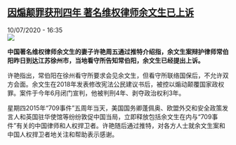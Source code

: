 <!--1594396584000-->
[因煽颠罪获刑四年 著名维权律师余文生已上诉](http://www.rfi.fr//cn/%E4%B8%AD%E5%9B%BD/20200710-%E5%9B%A0%E7%85%BD%E9%A2%A0%E7%BD%AA%E8%8E%B7%E5%88%91%E5%9B%9B%E5%B9%B4-%E8%91%97%E5%90%8D%E7%BB%B4%E6%9D%83%E5%BE%8B%E5%B8%88%E4%BD%99%E6%96%87%E7%94%9F%E5%B7%B2%E6%8F%90%E4%B8%8A%E8%AF%89)
------

<div>10/07/2020 - 16:35</div><img src="https://s.rfi.fr/media/display/89846252-124e-11ea-8674-005056a99247/w:310/p:16x9/000_kh841.jpg"><p><strong>中国著名维权律师余文生的妻子许艳周五通过推特介绍指，余文生案辩护律师常伯阳昨日到达江苏徐州市，当地看守所告知常伯阳，余文生已经提出上诉。</strong></p><div class="t-content__body u-clearfix"><div class="m-interstitial"></div><p>许艳指出，常伯阳在徐州看守所要求会见余文生，但看守所联络国保后，不允许双方会面。余文生在2018年发表修改宪法公民建议书后，被控以煽动颠覆国家政权罪。案件于今年6月闭门宣判，他被判刑4年、剥夺政治权利3年。</p><p>星期四2015年“709事件”五周年当天，美国国务卿蓬佩奥、欧盟外交和安全政策发言人和英国驻华使馆等纷纷敦促中国当局，立即释放包括余文生在内与“709事件”有关的中国律师和人权捍卫者。许艳随后通过推特，对各方人士就余文生案和中国人权捍卫者地关注和帮助表示感谢。</p><div class="o-self-promo o-self-promo--nl o-self-promo--hidden" data-selfpromo-newsletter></div><div class="o-self-promo o-self-promo--app o-self-promo--hidden" data-selfpromo-app></div></div>
